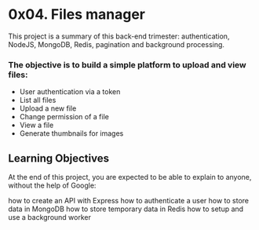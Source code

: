# 0x04. Files manager

This project is a summary of this back-end trimester: authentication, NodeJS, MongoDB, Redis, pagination and background processing.

### The objective is to build a simple platform to upload and view files:

- User authentication via a token
- List all files
- Upload a new file
- Change permission of a file
- View a file
- Generate thumbnails for images


## Learning Objectives
At the end of this project, you are expected to be able to explain to anyone, without the help of Google:

how to create an API with Express
how to authenticate a user
how to store data in MongoDB
how to store temporary data in Redis
how to setup and use a background worker